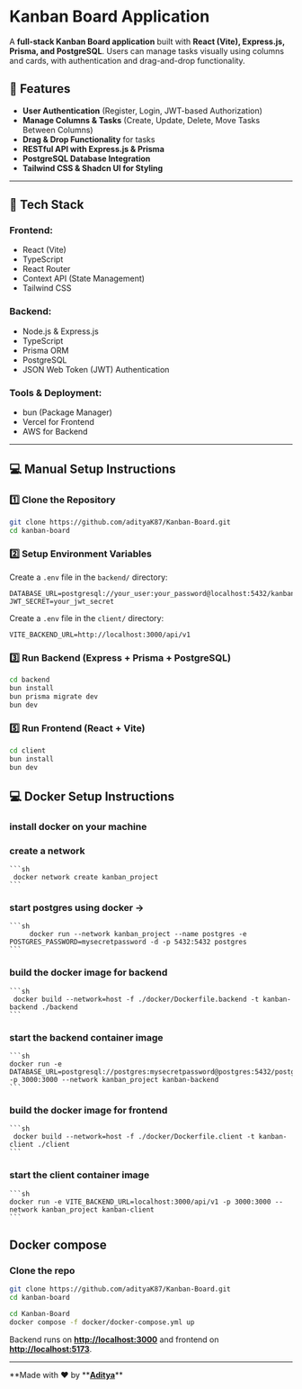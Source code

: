 # Kanban Board Application

A **full-stack Kanban Board application** built with **React (Vite), Express.js, Prisma, and PostgreSQL**. Users can manage tasks visually using columns and cards, with authentication and drag-and-drop functionality.

## **🚀 Features**

-   **User Authentication** (Register, Login, JWT-based Authorization)
-   **Manage Columns & Tasks** (Create, Update, Delete, Move Tasks Between Columns)
-   **Drag & Drop Functionality** for tasks
-   **RESTful API with Express.js & Prisma**
-   **PostgreSQL Database Integration**
-   **Tailwind CSS & Shadcn UI for Styling**

---

## **📌 Tech Stack**

### **Frontend:**

-   React (Vite)
-   TypeScript
-   React Router
-   Context API (State Management)
-   Tailwind CSS

### **Backend:**

-   Node.js & Express.js
-   TypeScript
-   Prisma ORM
-   PostgreSQL
-   JSON Web Token (JWT) Authentication

### **Tools & Deployment:**

-   bun (Package Manager)
-   Vercel for Frontend
-   AWS for Backend

---

## **💻 Manual Setup Instructions**

### **1️⃣ Clone the Repository**

```sh
git clone https://github.com/adityaK87/Kanban-Board.git
cd kanban-board
```

### **2️⃣ Setup Environment Variables**

Create a `.env` file in the `backend/` directory:

```
DATABASE_URL=postgresql://your_user:your_password@localhost:5432/kanban_db
JWT_SECRET=your_jwt_secret
```

Create a `.env` file in the `client/` directory:

```
VITE_BACKEND_URL=http://localhost:3000/api/v1
```

### **3️⃣ Run Backend (Express + Prisma + PostgreSQL)**

```sh
cd backend
bun install
bun prisma migrate dev
bun dev
```

### **5️⃣ Run Frontend (React + Vite)**

```sh
cd client
bun install
bun dev
```

## **💻 Docker Setup Instructions**

### install docker on your machine

### create a network

    ```sh
     docker network create kanban_project
    ```

### start postgres using docker ->

    ```sh
         docker run --network kanban_project --name postgres -e POSTGRES_PASSWORD=mysecretpassword -d -p 5432:5432 postgres
    ```

### build the docker image for backend

    ```sh
     docker build --network=host -f ./docker/Dockerfile.backend -t kanban-backend ./backend
    ```

### start the backend container image

    ```sh
    docker run -e DATABASE_URL=postgresql://postgres:mysecretpassword@postgres:5432/postgres -p 3000:3000 --network kanban_project kanban-backend
    ```

### build the docker image for frontend

    ```sh
     docker build --network=host -f ./docker/Dockerfile.client -t kanban-client ./client
    ```

### start the client container image

    ```sh
    docker run -e VITE_BACKEND_URL=localhost:3000/api/v1 -p 3000:3000 --network kanban_project kanban-client
    ```

## **Docker compose**

### Clone the repo

```sh
git clone https://github.com/adityaK87/Kanban-Board.git
cd kanban-board
```

```sh
cd Kanban-Board
docker compose -f docker/docker-compose.yml up
```

Backend runs on [**http://localhost:3000**](http://localhost:3000) and frontend on [**http://localhost:5173**](http://localhost:5173).

---

**Made with ❤️ by **[**Aditya**](https://github.com/adityak87)\*\*

```

```
